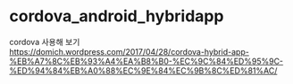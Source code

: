 # cordova_android_hybridapp
cordova 사용해 보기<br>
https://domich.wordpress.com/2017/04/28/cordova-hybrid-app-%EB%A7%8C%EB%93%A4%EA%B8%B0-%EC%9C%84%ED%95%9C-%ED%94%84%EB%A0%88%EC%9E%84%EC%9B%8C%ED%81%AC/
